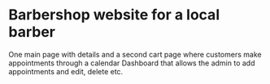 # Barbershop website for a local barber
One main page with details and a second cart page where customers make appointments through a calendar
Dashboard that allows the admin to add appointments and edit, delete etc.
